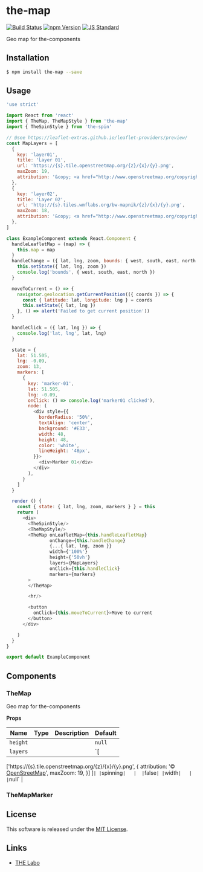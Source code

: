 the-map
==========

<!---
This file is generated by the-tmpl. Do not update manually.
--->

<!-- Badge Start -->
<a name="badges"></a>

[![Build Status][bd_travis_shield_url]][bd_travis_url]
[![npm Version][bd_npm_shield_url]][bd_npm_url]
[![JS Standard][bd_standard_shield_url]][bd_standard_url]

[bd_repo_url]: https://github.com/the-labo/the-map
[bd_travis_url]: http://travis-ci.org/the-labo/the-map
[bd_travis_shield_url]: http://img.shields.io/travis/the-labo/the-map.svg?style=flat
[bd_travis_com_url]: http://travis-ci.com/the-labo/the-map
[bd_travis_com_shield_url]: https://api.travis-ci.com/the-labo/the-map.svg?token=
[bd_license_url]: https://github.com/the-labo/the-map/blob/master/LICENSE
[bd_npm_url]: http://www.npmjs.org/package/the-map
[bd_npm_shield_url]: http://img.shields.io/npm/v/the-map.svg?style=flat
[bd_standard_url]: http://standardjs.com/
[bd_standard_shield_url]: https://img.shields.io/badge/code%20style-standard-brightgreen.svg

<!-- Badge End -->


<!-- Description Start -->
<a name="description"></a>

Geo map for the-components

<!-- Description End -->


<!-- Overview Start -->
<a name="overview"></a>



<!-- Overview End -->


<!-- Sections Start -->
<a name="sections"></a>

<!-- Section from "doc/guides/01.Installation.md.hbs" Start -->

<a name="section-doc-guides-01-installation-md"></a>

Installation
-----

```bash
$ npm install the-map --save
```


<!-- Section from "doc/guides/01.Installation.md.hbs" End -->

<!-- Section from "doc/guides/02.Usage.md.hbs" Start -->

<a name="section-doc-guides-02-usage-md"></a>

Usage
---------

```javascript
'use strict'

import React from 'react'
import { TheMap, TheMapStyle } from 'the-map'
import { TheSpinStyle } from 'the-spin'

// @see https://leaflet-extras.github.io/leaflet-providers/preview/
const MapLayers = [
  {
    key: 'layer01',
    title: 'Layer 01',
    url: 'https://{s}.tile.openstreetmap.org/{z}/{x}/{y}.png',
    maxZoom: 19,
    attribution: '&copy; <a href="http://www.openstreetmap.org/copyright">OpenStreetMap</a>'
  },
  {
    key: 'layer02',
    title: 'Layer 02',
    url: 'http://{s}.tiles.wmflabs.org/bw-mapnik/{z}/{x}/{y}.png',
    maxZoom: 18,
    attribution: '&copy; <a href="http://www.openstreetmap.org/copyright">OpenStreetMap</a>'
  },
]

class ExampleComponent extends React.Component {
  handleLeafletMap = (map) => {
    this.map = map
  }
  handleChange = ({ lat, lng, zoom, bounds: { west, south, east, north } }) => {
    this.setState({ lat, lng, zoom })
    console.log('bounds', { west, south, east, north })
  }

  moveToCurrent = () => {
    navigator.geolocation.getCurrentPosition(({ coords }) => {
      const { latitude: lat, longitude: lng } = coords
      this.setState({ lat, lng })
    }, () => alert('Failed to get current position'))
  }

  handleClick = ({ lat, lng }) => {
    console.log('lat, lng', lat, lng)
  }

  state = {
    lat: 51.505,
    lng: -0.09,
    zoom: 13,
    markers: [
      {
        key: 'marker-01',
        lat: 51.505,
        lng: -0.09,
        onClick: () => console.log('marker01 clicked'),
        node: (
          <div style={{
            borderRadius: '50%',
            textAlign: 'center',
            background: '#E33',
            width: 48,
            height: 48,
            color: 'white',
            lineHeight: '48px',
          }}>
            <div>Marker 01</div>
          </div>
        ),
      }
    ]
  }

  render () {
    const { state: { lat, lng, zoom, markers } } = this
    return (
      <div>
        <TheSpinStyle/>
        <TheMapStyle/>
        <TheMap onLeafletMap={this.handleLeafletMap}
                onChange={this.handleChange}
                {...{ lat, lng, zoom }}
                width={'100%'}
                height={'50vh'}
                layers={MapLayers}
                onClick={this.handleClick}
                markers={markers}
        >
        </TheMap>

        <hr/>

        <button
          onClick={this.moveToCurrent}>Move to current
        </button>
      </div>

    )
  }
}

export default ExampleComponent

```


<!-- Section from "doc/guides/02.Usage.md.hbs" End -->

<!-- Section from "doc/guides/03.Components.md.hbs" Start -->

<a name="section-doc-guides-03-components-md"></a>

Components
-----------

### TheMap

Geo map for the-components

**Props**

| Name | Type | Description | Default |
| --- | --- | ---- | ---- |
| `height` |   |  | `null` |
| `layers` |   |  | `[
  ['https://{s}.tile.openstreetmap.org/{z}/{x}/{y}.png', {
    attribution: '&copy; <a href="http://www.openstreetmap.org/copyright">OpenStreetMap</a>',
    maxZoom: 19,
  }]
]` |
| `spinning` |   |  | `false` |
| `width` |   |  | `null` |

### TheMapMarker






<!-- Section from "doc/guides/03.Components.md.hbs" End -->


<!-- Sections Start -->


<!-- LICENSE Start -->
<a name="license"></a>

License
-------
This software is released under the [MIT License](https://github.com/the-labo/the-map/blob/master/LICENSE).

<!-- LICENSE End -->


<!-- Links Start -->
<a name="links"></a>

Links
------

+ [THE Labo][t_h_e_labo_url]

[t_h_e_labo_url]: https://github.com/the-labo

<!-- Links End -->
